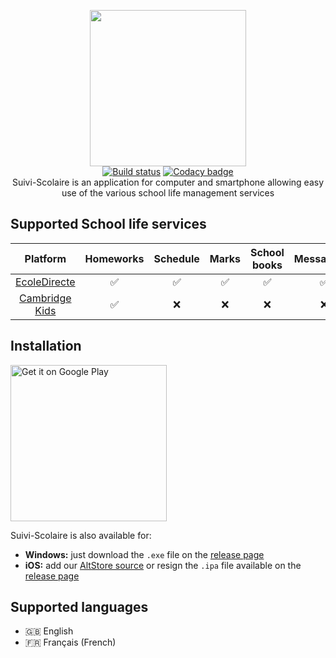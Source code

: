 <p align=center>
  <img src="https://github.com/06-Games/Suivi-Scolaire/raw/master/Assets/Images/Logo/Logo.png" width="250" />
  <br />
  <a href="https://github.com/06-Games/Suivi-Scolaire/actions?query=workflow%3A%22Build+project%22"><img src="https://github.com/06-Games/Suivi-Scolaire/workflows/Build%20project/badge.svg" alt="Build status" /></a>
  <a href="https://www.codacy.com/gh/06-Games/Suivi-Scolaire"><img src="https://app.codacy.com/project/badge/Grade/ebcfd54191d0408b9b87ccaa85e3e8fb" alt="Codacy badge" /></a>
  <br />
  Suivi-Scolaire is an application for computer and smartphone allowing easy use of the various school life management services
</p>
  
## Supported School life services

| Platform                                                  | Homeworks | Schedule | Marks | School books | Messanging | Documents |
|:---------------------------------------------------------:|:---------:|:--------:|:-----:|:------------:|:----------:|:---------:|
| [EcoleDirecte](https://www.ecoledirecte.com)              | ✅       | ✅       | ✅    | ✅           | ✅         | ✅       |
| [Cambridge Kids](https://cambridgekids.sophiacloud.com)   | ✅       | ❌       | ❌    | ❌           | ❌         | ❌       |

## Installation
<a href="https://play.google.com/apps/testing/com.fr_06Games.SuiviScolaire">
  <img alt="Get it on Google Play" src="https://play.google.com/intl/en_us/badges/static/images/badges/en_badge_web_generic.png" width="250" />
</a>

Suivi-Scolaire is also available for:
* **Windows:** just download the `.exe` file on the [release page](https://github.com/06-Games/Suivi-Scolaire/releases/latest)
* **iOS:** add our [AltStore source](https://06games.ddns.net/beta/altstore/install.php) or resign the `.ipa` file available on the [release page](https://github.com/06-Games/Suivi-Scolaire/releases/latest)

## Supported languages
* :uk: English
* :fr: Français (French)

